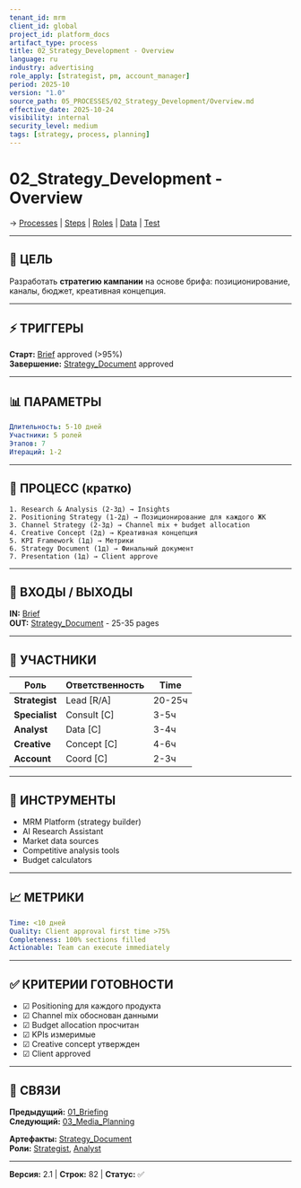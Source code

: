 ```yaml
---
tenant_id: mrm
client_id: global
project_id: platform_docs
artifact_type: process
title: 02_Strategy_Development - Overview
language: ru
industry: advertising
role_apply: [strategist, pm, account_manager]
period: 2025-10
version: "1.0"
source_path: 05_PROCESSES/02_Strategy_Development/Overview.md
effective_date: 2025-10-24
visibility: internal
security_level: medium
tags: [strategy, process, planning]
---
```


# 02_Strategy_Development - Overview

→ [Processes](../_README.md) | [Steps](./Process_Steps.md) | [Roles](./Roles_Responsibilities.md) | [Data](./Data_IO.md) | [Test](./Test_Scenario.md)

---

## 🎯 ЦЕЛЬ

Разработать **стратегию кампании** на основе брифа: позиционирование, каналы, бюджет, креативная концепция.

---

## ⚡ ТРИГГЕРЫ

**Старт:** [Brief](../../02_ARTIFACTS/Brief/) approved (>95%)  
**Завершение:** [Strategy_Document](../../02_ARTIFACTS/Strategy_Document/) approved

---

## 📊 ПАРАМЕТРЫ

```yaml
Длительность: 5-10 дней
Участники: 5 ролей
Этапов: 7
Итераций: 1-2
```

---

## 🔄 ПРОЦЕСС (кратко)

```
1. Research & Analysis (2-3д) → Insights
2. Positioning Strategy (1-2д) → Позиционирование для каждого ЖК
3. Channel Strategy (2-3д) → Channel mix + budget allocation
4. Creative Concept (2д) → Креативная концепция
5. KPI Framework (1д) → Метрики
6. Strategy Document (1д) → Финальный документ
7. Presentation (1д) → Client approve
```

---

## 📁 ВХОДЫ / ВЫХОДЫ

**IN:** [Brief](../../02_ARTIFACTS/Brief/)  
**OUT:** [Strategy_Document](../../02_ARTIFACTS/Strategy_Document/) - 25-35 pages

---

## 👥 УЧАСТНИКИ

| Роль | Ответственность | Time |
|------|----------------|------|
| **Strategist** | Lead [R/A] | 20-25ч |
| **Specialist** | Consult [C] | 3-5ч |
| **Analyst** | Data [C] | 3-4ч |
| **Creative** | Concept [C] | 4-6ч |
| **Account** | Coord [C] | 2-3ч |

---

## 🔧 ИНСТРУМЕНТЫ

- MRM Platform (strategy builder)
- AI Research Assistant
- Market data sources
- Competitive analysis tools
- Budget calculators

---

## 📈 МЕТРИКИ

```yaml
Time: <10 дней
Quality: Client approval first time >75%
Completeness: 100% sections filled
Actionable: Team can execute immediately
```

---

## ✅ КРИТЕРИИ ГОТОВНОСТИ

- ☑ Positioning для каждого продукта
- ☑ Channel mix обоснован данными
- ☑ Budget allocation просчитан
- ☑ KPIs измеримые
- ☑ Creative concept утвержден
- ☑ Client approved

---

## 🔗 СВЯЗИ

**Предыдущий:** [01_Briefing](../01_Briefing/Overview.md)  
**Следующий:** [03_Media_Planning](../03_Media_Planning/Overview.md)

**Артефакты:** [Strategy_Document](../../02_ARTIFACTS/Strategy_Document/)  
**Роли:** [Strategist](../../01_ROLES/Strategist/), [Analyst](../../01_ROLES/Analyst/)

---

**Версия:** 2.1 | **Строк:** 82 | **Статус:** ✅


